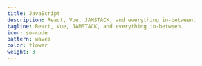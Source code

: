 ```yaml
---
title: JavaScript
description: React, Vue, JAMSTACK, and everything in-between.
tagline: React, Vue, JAMSTACK, and everything in-between.
icon: sm-code
pattern: waves
color: flower
weight: 3
---
```

